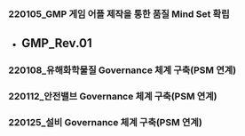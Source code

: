 ### 220105_GMP 게임 어플 제작을 통한 품질 Mind Set 확립
- GMP_Rev.01
  - 

### 220108_유해화학물질 Governance 체계 구축(PSM 연계)

### 220112_안전밸브 Governance 체계 구축(PSM 연계)

### 220125_설비 Governance 체계 구축(PSM 연계)
